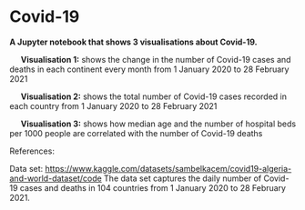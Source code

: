 # Covid-19

**A Jupyter notebook that shows 3 visualisations about Covid-19.**

&nbsp;&nbsp;&nbsp;&nbsp;&nbsp;**Visualisation 1:** shows the change in the number of Covid-19 cases and deaths in each continent every month from 1 January 2020 to 28 February 2021

&nbsp;&nbsp;&nbsp;&nbsp;&nbsp;**Visualisation 2:** shows the total number of Covid-19 cases recorded in each country from 1 January 2020 to 28 February 2021

&nbsp;&nbsp;&nbsp;&nbsp;&nbsp;**Visualisation 3:** shows how median age and the number of hospital beds per 1000 people are correlated with the number of Covid-19 deaths
   
References:

Data set: https://www.kaggle.com/datasets/sambelkacem/covid19-algeria-and-world-dataset/code 
The data set captures the daily number of Covid-19 cases and deaths in 104 countries from 1 January 2020 to 28 February 2021.
